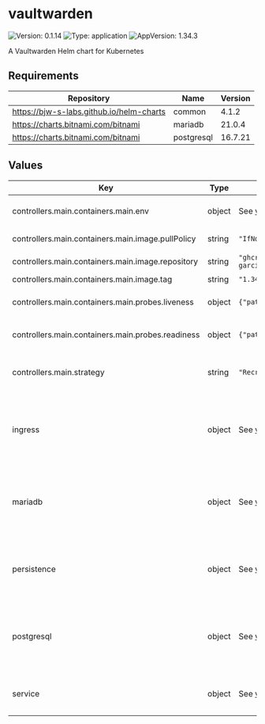 # vaultwarden

![Version: 0.1.14](https://img.shields.io/badge/Version-0.1.14-informational?style=flat-square) ![Type: application](https://img.shields.io/badge/Type-application-informational?style=flat-square) ![AppVersion: 1.34.3](https://img.shields.io/badge/AppVersion-1.34.3-informational?style=flat-square)

A Vaultwarden Helm chart for Kubernetes

## Requirements

| Repository | Name | Version |
|------------|------|---------|
| https://bjw-s-labs.github.io/helm-charts | common | 4.1.2 |
| https://charts.bitnami.com/bitnami | mariadb | 21.0.4 |
| https://charts.bitnami.com/bitnami | postgresql | 16.7.21 |

## Values

| Key | Type | Default | Description |
|-----|------|---------|-------------|
| controllers.main.containers.main.env | object | See [values.yaml](./values.yaml) | environment variables. [[ref]](https://github.com/dani-garcia/vaultwarden/blob/main/.env.template) |
| controllers.main.containers.main.image.pullPolicy | string | `"IfNotPresent"` | image pull policy |
| controllers.main.containers.main.image.repository | string | `"ghcr.io/dani-garcia/vaultwarden"` | image repository |
| controllers.main.containers.main.image.tag | string | `"1.34.3"` | image tag |
| controllers.main.containers.main.probes.liveness | object | `{"path":"/alive","type":"HTTP"}` | Configures liveness probe |
| controllers.main.containers.main.probes.readiness | object | `{"path":"/alive","type":"HTTP"}` | Configures readiness probe |
| controllers.main.strategy | string | `"Recreate"` | Set the controller upgrade strategy |
| ingress | object | See [values.yaml](./values.yaml) | Enable and configure ingress settings for the chart under this key. |
| mariadb | object | See [values.yaml](./values.yaml) | Enable and configure mariadb database subchart under this key. |
| persistence | object | See [values.yaml](./values.yaml) | Configure persistence settings for the chart under this key. |
| postgresql | object | See [values.yaml](./values.yaml) | Enable and configure postgresql database subchart under this key. |
| service | object | See [values.yaml](./values.yaml) | Configures service settings for the chart. |

